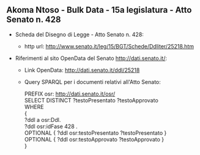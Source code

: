 ## Akoma Ntoso - Bulk Data - 15a legislatura - Atto Senato n. 428 ##

* Scheda del Disegno di Legge - Atto Senato n. 428:
	* http url: http://www.senato.it/leg/15/BGT/Schede/Ddliter/25218.htm

* Riferimenti al sito OpenData del Senato http://dati.senato.it/:
	* Link OpenData: http://dati.senato.it/ddl/25218
	* Query SPARQL per i documenti relativi all'Atto Senato:

        PREFIX osr: <http://dati.senato.it/osr/>  
		SELECT DISTINCT ?testoPresentato ?testoApprovato  
		WHERE  
		{  
		    ?ddl a osr:Ddl.  
		    ?ddl osr:idFase 428 .  
		    OPTIONAL { ?ddl osr:testoPresentato ?testoPresentato }  
		    OPTIONAL { ?ddl osr:testoApprovato ?testoApprovato }  
		}
		